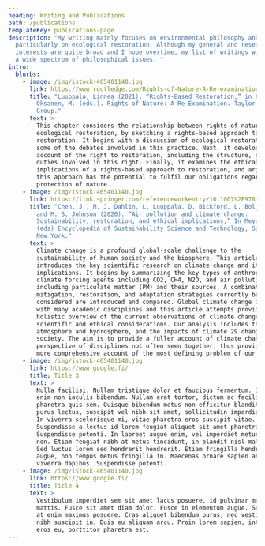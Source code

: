 ```yaml
---
heading: Writing and Publications
path: /publications
templateKey: publications-page
description: "My writing mainly focuses on environmental philosophy and
  particularly on ecological restoration. Although my general and research
  interests are quite broad and I hope overtime, my list of writings will cover
  a wide spectrum of philosophical issues. "
intro:
  blurbs:
    - image: /img/istock-465401140.jpg
      link: https://www.routledge.com/Rights-of-Nature-A-Re-examination/Corrigan-Oksanen/p/book/9780367479596
      title: "Luuppala, Linnea (2021). “Rights-Based Restoration,” in Corrigan, &
        Oksanen, M. (eds.). Rights of Nature: A Re-Examination. Taylor & Francis
        Group."
      text: >
        This chapter considers the relationship between rights of nature and
        ecological restoration, by sketching a rights-based approach to
        restoration. It begins with a discussion of ecological restoration and
        some of the debates involved in this practice. Next, it develops an
        account of the right to restoration, including the structure, basis, and
        duties involved in this right. Finally, it examines the ethical
        implications of a rights-based approach to restoration, and argues that
        this approach has the potential to fulfil our obligations regarding the
        protection of nature.
    - image: /img/istock-465401140.jpg
      link: https://link.springer.com/referenceworkentry/10.1007%2F978-1-4939-2493-6_1082-1
      title: "Chen, J., M. J. Dahlin, L. Luuppala, D. Bickford, L. Boljka, V. Burns
        and M. S. Johnson (2020). “Air pollution and climate change:
        Sustainability, restoration, and ethical implications,” In Meyers R.
        (eds) Encyclopedia of Sustainability Science and Technology, Springer,
        New York."
      text: >
        Climate change is a profound global-scale challenge to the
        sustainability of human society and the biosphere. This article
        introduces the key scientific research on climate change and its ethical
        implications. It begins by summarizing the key types of anthropogenic
        climate forcing agents including CO2, CH4, N2O, and air pollution
        including particulate matter (PM) and their sources. A combination of
        mitigation, restoration, and adaptation strategies currently being
        considered are introduced and compared. Global climate change intersects
        with many academic disciplines and this article attempts provide a
        holistic overview of the current observations of climate change based on
        scientific and ethical considerations. Our analysis includes the
        atmosphere and hydrosphere, and the impacts of climate 29 change on
        society. The aim is to provide a fuller account of climate change from
        perspective of disciplines not often seen together, thus providing a
        more comprehensive account of the most defining problem of our time.
    - image: /img/istock-465401140.jpg
      link: https://www.google.fi/
      title: Title 3
      text: >
        Nulla facilisi. Nullam tristique dolor et faucibus fermentum. In tempor
        enim non iaculis bibendum. Nullam erat tortor, dictum ac facilisis at,
        pharetra quis sem. Quisque bibendum metus non efficitur blandit. Sed
        purus lectus, suscipit vel nibh sit amet, sollicitudin imperdiet nunc.
        In viverra scelerisque mi, vitae pharetra eros suscipit vitae.
        Suspendisse a lectus id lorem feugiat aliquet sit amet pharetra nunc.
        Suspendisse potenti. In laoreet augue enim, vel imperdiet metus rhoncus
        non. Etiam feugiat nibh at metus tincidunt, in blandit nisl malesuada.
        Sed luctus lorem sed hendrerit hendrerit. Etiam fringilla hendrerit
        augue, non tempus metus fringilla in. Maecenas ornare sapien at quam
        viverra dapibus. Suspendisse potenti.
    - image: /img/istock-465401140.jpg
      link: https://www.google.fi/
      title: Title 4
      text: >
        Vestibulum imperdiet sem sit amet lacus posuere, id pulvinar massa
        mattis. Fusce sit amet diam dolor. Fusce in elementum augue. Sed at eros
        at enim maximus posuere. Cras aliquet bibendum purus, nec vestibulum
        nibh suscipit in. Duis eu aliquam arcu. Proin lorem sapien, interdum sed
        eros eu, porttitor pharetra est.
---
```


